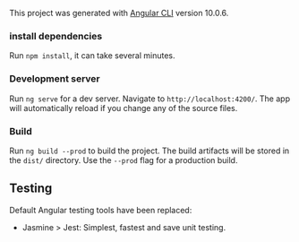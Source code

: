 
This project was generated with [Angular CLI](https://github.com/angular/angular-cli) version 10.0.6.


### install dependencies

Run `npm install`, it can take several minutes.

### Development server

Run `ng serve` for a dev server. Navigate to `http://localhost:4200/`. The app will automatically reload if you change any of the source files.

### Build

Run `ng build --prod` to build the project. The build artifacts will be stored in the `dist/` directory. Use the `--prod` flag for a production build.

## Testing
Default Angular testing tools have been replaced: 

* Jasmine > Jest: Simplest, fastest and save unit testing.